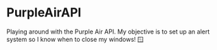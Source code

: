 # PurpleAirAPI
Playing around with the Purple Air API. My objective is to set up an alert system so I know when to close my windows! 🪟
